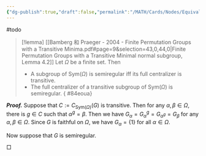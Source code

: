 ```yaml
---
{"dg-publish":true,"draft":false,"permalink":"/MATH/Cards/Nodes/Equivalent Condition of Semiregular/","dgPassFrontmatter":true}
---
```


#todo 

> [!lemma] [[Bamberg 和 Praeger - 2004 - Finite Permutation Groups with a Transitive Minima.pdf#page=9&selection=43,0,44,0|Finite Permutation Groups with a Transitive Minimal normal subgroup, Lemma 4.2]]
> Let $\Omega$ be a finite set. Then
> - A subgroup of $\mathrm{Sym}(\Omega)$ is semiregular iff its full centralizer is transitive.
> - The full centralizer of a transitive subgroup of $\mathrm{Sym}(\Omega)$ is semiregular.
{ #84eoua}


**_Proof._**
Suppose that $C:=C_{\mathrm{Sym}(\Omega)}(G)$ is transitive. Then for any $\alpha,\beta\in\Omega$, there is $g\in C$ such that $\alpha^g=\beta$. Then we have $G_\alpha=G_\alpha^g=G_{\alpha^g}=G_{\beta}$ for any $\alpha,\beta\in \Omega$. Since $G$ is faithful on $\Omega$, we have $G_\alpha=\{1\}$ for all $\alpha\in\Omega$.

Now suppose that $G$ is semiregular. 




<p align="left">□</p>